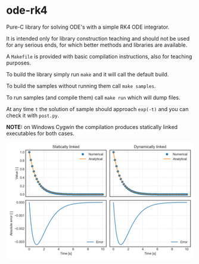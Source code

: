 # ode-rk4

Pure-C library for solving ODE's with a simple RK4 ODE integrator.

It is intended only for library construction teaching and should not be used for any serious ends, for which better methods and libraries are available.

A `Makefile` is provided with basic compilation instructions, also for teaching purposes.

To build the library simply run `make` and it will call the default build.

To build the samples without running them call `make samples`.

To run samples (and compile them) call `make run` which will dump files.

At any time `t` the solution of sample should approach `exp(-t)` and you can check it with `post.py`.

**NOTE:** on Windows Cygwin the compilation produces statically linked executables for both cases.

<p text-align="center">
    <img src="data/results.png" width="800px" alt="Exponential decay results" />
</p>
